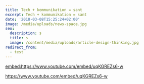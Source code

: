 ```yaml
---
title: Tech + kommunikation = sant
excerpt: Tech + kommunikation = sant
date: '2018-03-08T15:25:24+02:00'
image: /media/uploads/news-space.jpg
seo:
  description: s
  title: s
  image: /content/media/uploads/article-design-thinking.jpg
redirect_from:
  - test
---
```


<embed:https://www.youtube.com/embed/uqKGREZs6-w>

<https://www.youtube.com/embed/uqKGREZs6-w>
